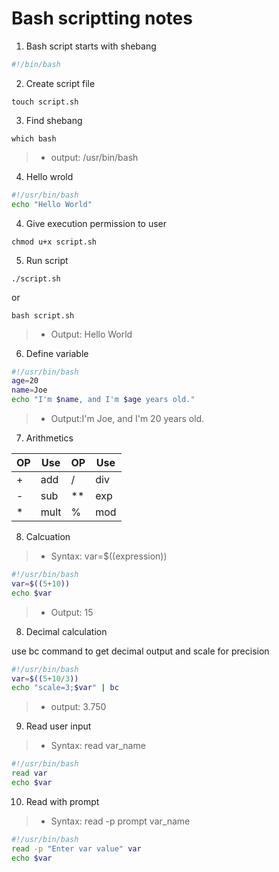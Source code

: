 # Bash scriptting notes

1. Bash script starts with shebang

```sh
#!/bin/bash
```

2. Create script file

```
touch script.sh
```

3. Find shebang

```
which bash
```
>*  output: /usr/bin/bash

4. Hello wrold

```sh
#!/usr/bin/bash
echo "Hello World"
```

4. Give execution permission to user

```
chmod u+x script.sh
```

5. Run script

```
./script.sh
```

or

```
bash script.sh
```

>*  Output: Hello World

6. Define variable

```sh
#!/usr/bin/bash
age=20
name=Joe
echo "I'm $name, and I'm $age years old."
```

>*  Output:I'm Joe, and I'm 20 years old.

7. Arithmetics

| OP |Use|OP |Use|
|----|----|----|----|
|+|add|/|div|
|-|sub|**|exp|
|*|mult|%|mod|

8. Calcuation

>*  Syntax: var=$((expression))

```sh
#!/usr/bin/bash
var=$((5+10))
echo $var
```

>*  Output: 15

8. Decimal calculation

use bc command to get decimal output and scale for precision

```sh
#!/usr/bin/bash
var=$((5+10/3))
echo "scale=3;$var" | bc
```

>*  output: 3.750

9. Read user input

>*  Syntax: read var_name

```sh
#!/usr/bin/bash
read var
echo $var
```

10. Read with prompt

>*  Syntax: read -p prompt var_name

```sh
#!/usr/bin/bash
read -p "Enter var value" var
echo $var
```

